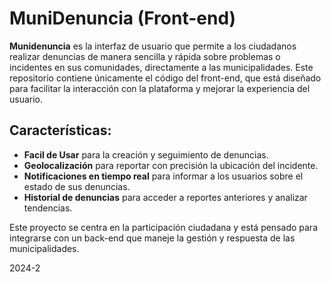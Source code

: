 # MuniDenuncia (Front-end)

**Munidenuncia** es la interfaz de usuario que permite a los ciudadanos realizar denuncias de manera sencilla y rápida sobre problemas o incidentes en sus comunidades, directamente a las municipalidades. Este repositorio contiene únicamente el código del front-end, que está diseñado para facilitar la interacción con la plataforma y mejorar la experiencia del usuario.  

## Características:
- **Facil de Usar** para la creación y seguimiento de denuncias.
- **Geolocalización** para reportar con precisión la ubicación del incidente.
- **Notificaciones en tiempo real** para informar a los usuarios sobre el estado de sus denuncias.
- **Historial de denuncias** para acceder a reportes anteriores y analizar tendencias.

Este proyecto se centra en la participación ciudadana y está pensado para integrarse con un back-end que maneje la gestión y respuesta de las municipalidades.

2024-2
